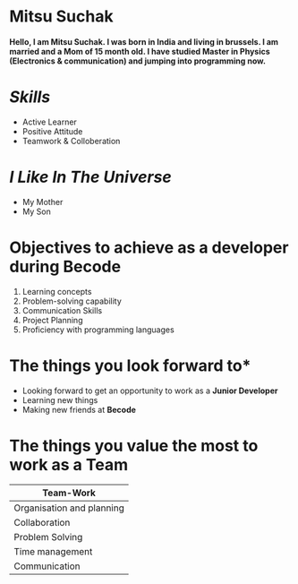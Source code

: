 

<!--
**mitsusuchak91/mitsusuchak91** is a ✨ _special_ ✨ repository because its `README.md` (this file) appears on your GitHub profile.

Here are some ideas to get you started:

- 🔭 I’m currently working on ...
- 🌱 I’m currently learning ...
- 👯 I’m looking to collaborate on ...
- 🤔 I’m looking for help with ...
- 💬 Ask me about ...
- 📫 How to reach me: ...
- 😄 Pronouns: ...
- ⚡ Fun fact: ...
-->
# Mitsu Suchak

#### Hello, I am Mitsu Suchak. I was born in India and living in brussels. I am married and a Mom of 15 month old. I have studied Master in Physics (Electronics & communication) and jumping into programming now.

# *Skills*

* Active Learner
* Positive Attitude
* Teamwork & Colloberation

# *I Like In The Universe*

* My Mother
* My Son

# Objectives to achieve as a developer during **Becode**

1. Learning concepts
1. Problem-solving capability
1. Communication Skills
1. Project Planning
1. Proficiency with programming languages

# The things you look forward to*

* Looking forward to get an opportunity to work as a __Junior Developer__
* Learning new things
* Making new friends at __Becode__

# The things you value the most to work as a **Team**

| Team-Work |
| ------- |
| Organisation and planning |
| Collaboration |
| Problem Solving |
| Time management |
| Communication |

